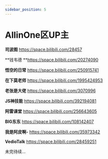 ```yaml
---
sidebar_position: 5
---
```

# AllinOne区UP主

**司波图** https://space.bilibili.com/28457

**钱韦德 **https://space.bilibili.com/20274090

**悟空的日常** https://space.bilibili.com/250915741

**在下莫老师** https://space.bilibili.com/1995424953

**老张是大佬** https://space.bilibili.com/3070996

**JS神技能** https://space.bilibili.com/392194081

**阿雷课堂** https://space.bilibili.com/256643605

**BIG东东** https://space.bilibili.com/108142407

**我是阿皮啊-** https://space.bilibili.com/35973342

**VedioTalk** https://space.bilibili.com/28459251

未完待续...

